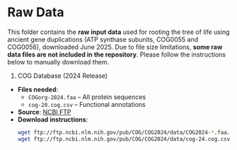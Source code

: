 # Raw Data
This folder contains the **raw input data** used for rooting the tree of life using ancient gene duplications (ATP synthase subunits, COG0055 and COG0056), downloaded June 2025. 
Due to file size limitations, **some raw data files are not included in the repository**. Please follow the instructions below to manually download them.

1. COG Database (2024 Release)
- **Files needed**:
  - `COGorg-2024.faa` – All protein sequences
  - `cog-20.cog.csv` – Functional annotations
 - **Source**: [NCBI FTP](https://ftp.ncbi.nlm.nih.gov/pub/COG/COG2020/data/)
 - **Download instructions**:
    ```bash
    wget ftp://ftp.ncbi.nlm.nih.gov/pub/COG/COG2024/data/COG2024-*.faa.gz
    wget ftp://ftp.ncbi.nlm.nih.gov/pub/COG/COG2024/data/cog-24.cog.csv
